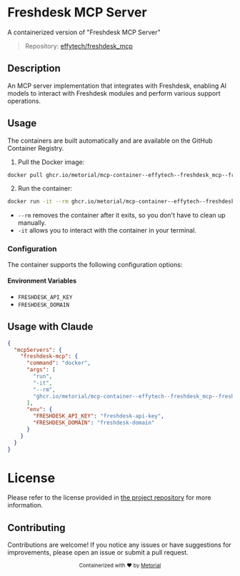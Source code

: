 
# Freshdesk MCP Server

A containerized version of "Freshdesk MCP Server"

> Repository: [effytech/freshdesk_mcp](https://github.com/effytech/freshdesk_mcp)

## Description

An MCP server implementation that integrates with Freshdesk, enabling AI models to interact with Freshdesk modules and perform various support operations.


## Usage

The containers are built automatically and are available on the GitHub Container Registry.

1. Pull the Docker image:

```bash
docker pull ghcr.io/metorial/mcp-container--effytech--freshdesk_mcp--freshdesk-mcp
```

2. Run the container:

```bash
docker run -it --rm ghcr.io/metorial/mcp-container--effytech--freshdesk_mcp--freshdesk-mcp 
```

- `--rm` removes the container after it exits, so you don't have to clean up manually.
- `-it` allows you to interact with the container in your terminal.


### Configuration

The container supports the following configuration options:




#### Environment Variables

- `FRESHDESK_API_KEY`
- `FRESHDESK_DOMAIN`




## Usage with Claude

```json
{
  "mcpServers": {
    "freshdesk-mcp": {
      "command": "docker",
      "args": [
        "run",
        "-it",
        "--rm",
        "ghcr.io/metorial/mcp-container--effytech--freshdesk_mcp--freshdesk-mcp"
      ],
      "env": {
        "FRESHDESK_API_KEY": "freshdesk-api-key",
        "FRESHDESK_DOMAIN": "freshdesk-domain"
      }
    }
  }
}
```

# License

Please refer to the license provided in [the project repository](https://github.com/effytech/freshdesk_mcp) for more information.

## Contributing

Contributions are welcome! If you notice any issues or have suggestions for improvements, please open an issue or submit a pull request.

<div align="center">
  <sub>Containerized with ❤️ by <a href="https://metorial.com">Metorial</a></sub>
</div>
  